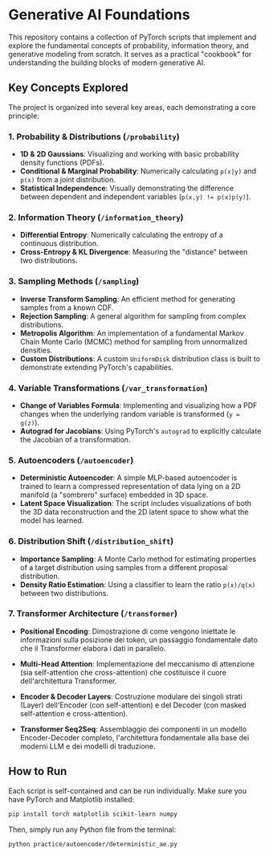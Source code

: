 # Generative AI Foundations

This repository contains a collection of PyTorch scripts that implement and explore the fundamental concepts of probability, information theory, and generative modeling from scratch. It serves as a practical "cookbook" for understanding the building blocks of modern generative AI.

## Key Concepts Explored

The project is organized into several key areas, each demonstrating a core principle:

### 1. Probability & Distributions (`/probability`)
- **1D & 2D Gaussians**: Visualizing and working with basic probability density functions (PDFs).
- **Conditional & Marginal Probability**: Numerically calculating `p(x|y)` and `p(x)` from a joint distribution.
- **Statistical Independence**: Visually demonstrating the difference between dependent and independent variables (`p(x,y) != p(x)p(y)`).

### 2. Information Theory (`/information_theory`)
- **Differential Entropy**: Numerically calculating the entropy of a continuous distribution.
- **Cross-Entropy & KL Divergence**: Measuring the "distance" between two distributions.

### 3. Sampling Methods (`/sampling`)
- **Inverse Transform Sampling**: An efficient method for generating samples from a known CDF.
- **Rejection Sampling**: A general algorithm for sampling from complex distributions.
- **Metropolis Algorithm**: An implementation of a fundamental Markov Chain Monte Carlo (MCMC) method for sampling from unnormalized densities.
- **Custom Distributions**: A custom `UniformDisk` distribution class is built to demonstrate extending PyTorch's capabilities.

### 4. Variable Transformations (`/var_transformation`)
- **Change of Variables Formula**: Implementing and visualizing how a PDF changes when the underlying random variable is transformed (`y = g(z)`).
- **Autograd for Jacobians**: Using PyTorch's `autograd` to explicitly calculate the Jacobian of a transformation.

### 5. Autoencoders (`/autoencoder`)
- **Deterministic Autoencoder**: A simple MLP-based autoencoder is trained to learn a compressed representation of data lying on a 2D manifold (a "sombrero" surface) embedded in 3D space.
- **Latent Space Visualization**: The script includes visualizations of both the 3D data reconstruction and the 2D latent space to show what the model has learned.

### 6. Distribution Shift (`/distribution_shift`)
- **Importance Sampling**: A Monte Carlo method for estimating properties of a target distribution using samples from a different proposal distribution.
- **Density Ratio Estimation**: Using a classifier to learn the ratio `p(x)/q(x)` between two distributions.

### 7. Transformer Architecture (`/transformer`)
- **Positional Encoding**: Dimostrazione di come vengono iniettate le informazioni sulla posizione dei token, un passaggio fondamentale dato che il Transformer elabora i dati in parallelo.

- **Multi-Head Attention**: Implementazione del meccanismo di attenzione (sia self-attention che cross-attention) che costituisce il cuore dell'architettura Transformer.

- **Encoder & Decoder Layers**: Costruzione modulare dei singoli strati (Layer) dell'Encoder (con self-attention) e del Decoder (con masked self-attention e cross-attention).

- **Transformer Seq2Seq**: Assemblaggio dei componenti in un modello Encoder-Decoder completo, l'architettura fondamentale alla base dei moderni LLM e dei modelli di traduzione.

## How to Run

Each script is self-contained and can be run individually. Make sure you have PyTorch and Matplotlib installed:

```sh
pip install torch matplotlib scikit-learn numpy
```
Then, simply run any Python file from the terminal:
```sh
python practice/autoencoder/deterministic_ae.py
```